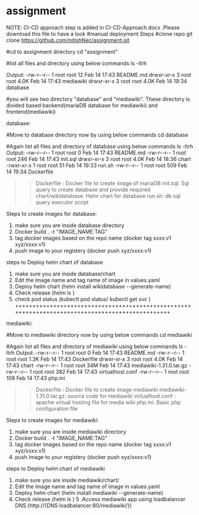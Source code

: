 # assignment
NOTE: CI-CD approach step is added in CI-CD-Approach.docx .Please download this file to have a look 
#manual deployment Steps
#clone repo
git clone https://github.com/nitishNec/assignment.git

#cd to assignment directory
cd "assignment"

#list all files and directory using below commands 
ls -ltrh

Output:
-rw-r--r-- 1 root root   12 Feb 14 17:43 README.md
drwxr-xr-x 3 root root 4.0K Feb 14 17:43 mediawiki
drwxr-xr-x 3 root root 4.0K Feb 14 19:34 database

#you will see two directory "database" and "mediawiki". These directory is divided based backend(mariaDB database for mediawiki) and frontend(mediawiki)

database:

#Move to database directory now by using below commands 
cd database

#Again list all files and directory of database using below commands
ls -ltrh
Output:
-rw-r--r-- 1 root root    0 Feb 14 17:43 README.md
-rw-r--r-- 1 root root  246 Feb 14 17:43 init.sql
drwxr-xr-x 3 root root 4.0K Feb 14 18:36 chart
-rwxr-xr-x 1 root root   51 Feb 14 19:33 run.sh
-rw-r--r-- 1 root root  509 Feb 14 19:34 Dockerfile

>> Dockerfile : Docker file to create image of mariaDB
>> init.sql: Sql query to create database and provide required 
>> chart/wikidatabase: Helm chart for database
>> run.sh: db sql query executor script 

Steps to create images for database:
1. make sure you are inside database directory
2. Docker build . -t "IMAGE_NAME:TAG"
3. tag docker images based on the repo name (docker tag xxxx:v1 xyz/xxxx:v1)
4. push image to your registery (docker push xyz/xxxx:v1)

steps to Deploy helm chart of database
1. make sure you are inside database/chart
2. Edit the image name and tag name of image in values.yaml
3. Deploy helm chart (helm install wikidatabase --generate-name)
4. Check release (helm ls )
5. check pod status (kubectl pod status/ kubectl get svc )
++++++++++++++++++++++++++++++++++++++++++++++++++++++++++++++++++++++++++++++++++++++++++++++++

mediawiki:

#Move to mediawiki directory now by using below commands 
cd mediawiki

#Again list all files and directory of mediawiki using below commands
ls -ltrh
Output:
-rw-r--r-- 1 root root    0 Feb 14 17:43 README.md
-rw-r--r-- 1 root root 1.3K Feb 14 17:43 Dockerfile
drwxr-xr-x 3 root root 4.0K Feb 14 17:43 chart
-rw-r--r-- 1 root root  34M Feb 14 17:43 mediawiki-1.31.0.tar.gz
-rw-r--r-- 1 root root  382 Feb 14 17:43 virtualhost.conf
-rw-r--r-- 1 root root  109 Feb 14 17:43 php.ini

>> Dockerfile : Docker file to create image mediawiki 
>> mediawiki-1.31.0.tar.gz: source code for mediawiki
>> virtualhost.conf : apache virtual hosting file for media wiki
>> php.ini: Basic php configuration file 

Steps to create images for mediawiki:
1. make sure you are inside mediawiki directory
2. Docker build . -t "IMAGE_NAME:TAG"
3. tag docker images based on the repo name (docker tag xxxx:v1 xyz/xxxx:v1)
4. push image to your registery (docker push xyz/xxxx:v1)

steps to Deploy helm chart of mediawiki
1. make sure you are inside mediawiki/chart/
2. Edit the image name and tag name of image in values.yaml
3. Deploy helm chart (helm install mediawiki --generate-name)
4. Check release (helm ls )
5 .Access mediawiki app using loadbalancer DNS (http://{DNS loadbalancer:80/mediawiki/}) 
